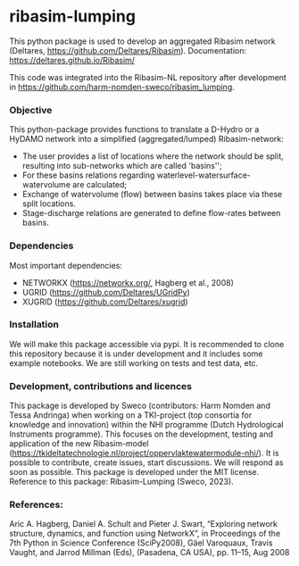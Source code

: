 # ribasim-lumping

This python package is used to develop an aggregated Ribasim network (Deltares, https://github.com/Deltares/Ribasim). Documentation: https://deltares.github.io/Ribasim/

This code was integrated into the Ribasim-NL repository after development in https://github.com/harm-nomden-sweco/ribasim_lumping.

### Objective
This python-package provides functions to translate a D-Hydro or a HyDAMO network into a simplified (aggregated/lumped) Ribasim-network:
- The user provides a list of locations where the network should be split, resulting into sub-networks which are called 'basins'';
- For these basins relations regarding waterlevel-watersurface-watervolume are calculated;
- Exchange of watervolume (flow) between basins takes place via these split locations.
- Stage-discharge relations are generated to define flow-rates between basins.

### Dependencies
Most important dependencies:
- NETWORKX (https://networkx.org/, Hagberg et al., 2008)
- UGRID (https://github.com/Deltares/UGridPy)
- XUGRID (https://github.com/Deltares/xugrid)

### Installation
We will make this package accessible via pypi. It is recommended to clone this repository because it is under development and it includes some example notebooks. We are still working on tests and test data, etc.

### Development, contributions and licences
This package is developed by Sweco (contributors: Harm Nomden and Tessa Andringa) when working on a TKI-project (top consortia for knowledge and innovation) within the NHI programme (Dutch Hydrological Instruments programme). This focuses on the development, testing and application of the new Ribasim-model (https://tkideltatechnologie.nl/project/oppervlaktewatermodule-nhi/).
It is possible to contribute, create issues, start discussions. We will respond as soon as possible.
This package is developed under the MIT license. Reference to this package: Ribasim-Lumping (Sweco, 2023).

### References:
Aric A. Hagberg, Daniel A. Schult and Pieter J. Swart, “Exploring network structure, dynamics, and function using NetworkX”, in Proceedings of the 7th Python in Science Conference (SciPy2008), Gäel Varoquaux, Travis Vaught, and Jarrod Millman (Eds), (Pasadena, CA USA), pp. 11–15, Aug 2008
